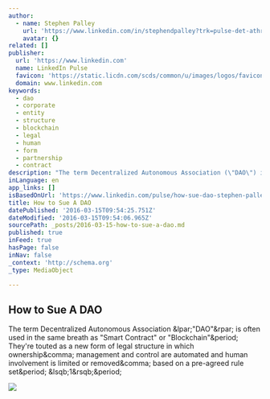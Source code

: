 ```yaml
---
author:
  - name: Stephen Palley
    url: 'https://www.linkedin.com/in/stephendpalley?trk=pulse-det-athr_prof-art_hdr'
    avatar: {}
related: []
publisher:
  url: 'https://www.linkedin.com'
  name: LinkedIn Pulse
  favicon: 'https://static.licdn.com/scds/common/u/images/logos/favicons/v1/favicon.ico'
  domain: www.linkedin.com
keywords:
  - dao
  - corporate
  - entity
  - structure
  - blockchain
  - legal
  - human
  - form
  - partnership
  - contract
description: "The term Decentralized Autonomous Association (\"DAO\") is often used in the same breath as \"Smart Contract\" or \"Blockchain\". They're touted as a new form of legal structure in which ownership, management and control are automated and human involvement is limited or removed, based on a pre-agreed rule set. [1]."
inLanguage: en
app_links: []
isBasedOnUrl: 'https://www.linkedin.com/pulse/how-sue-dao-stephen-palley?trk=pulse-det-nav_art'
title: How to Sue A DAO
datePublished: '2016-03-15T09:54:25.751Z'
dateModified: '2016-03-15T09:54:06.965Z'
sourcePath: _posts/2016-03-15-how-to-sue-a-dao.md
published: true
inFeed: true
hasPage: false
inNav: false
_context: 'http://schema.org'
_type: MediaObject

---
```

<article style=""><h1>How to Sue A DAO</h1><p>The term Decentralized Autonomous Association &amp;lpar;"DAO"&amp;rpar; is often used in the same breath as "Smart Contract" or "Blockchain"&amp;period; They're touted as a new form of legal structure in which ownership&amp;comma; management and control are automated and human involvement is limited or removed&amp;comma; based on a pre-agreed rule set&amp;period; &amp;lsqb;1&amp;rsqb;&amp;period;</p><img src="https://media.licdn.com/mpr/mpr/AAEAAQAAAAAAAAYcAAAAJDZlZTg3ZjRkLTRlMzktNDgxMS05MmZjLWM4YWVmOWVjYzlkMA.jpg" /></article>